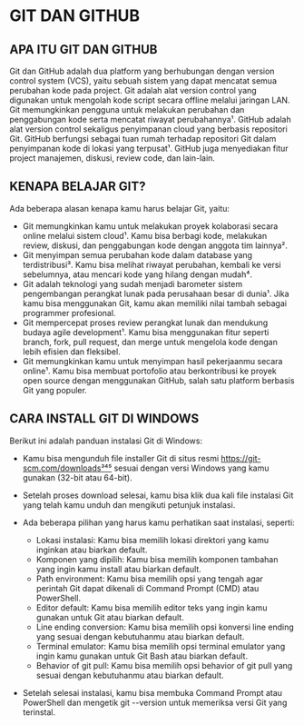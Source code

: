 # GIT DAN GITHUB
## APA ITU GIT DAN GITHUB
Git dan GitHub adalah dua platform yang berhubungan dengan version control system (VCS), yaitu sebuah sistem yang dapat mencatat semua perubahan kode pada project. Git adalah alat version control yang digunakan untuk mengolah kode script secara offline melalui jaringan LAN. Git memungkinkan pengguna untuk melakukan perubahan dan penggabungan kode serta mencatat riwayat perubahannya¹. GitHub adalah alat version control sekaligus penyimpanan cloud yang berbasis repositori Git. GitHub berfungsi sebagai tuan rumah terhadap repositori Git dalam penyimpanan kode di lokasi yang terpusat¹. GitHub juga menyediakan fitur project manajemen, diskusi, review code, dan lain-lain.

## KENAPA BELAJAR GIT?
Ada beberapa alasan kenapa kamu harus belajar Git, yaitu:

- Git memungkinkan kamu untuk melakukan proyek kolaborasi secara online melalui sistem cloud¹. Kamu bisa berbagi kode, melakukan review, diskusi, dan penggabungan kode dengan anggota tim lainnya².
- Git menyimpan semua perubahan kode dalam database yang terdistribusi³. Kamu bisa melihat riwayat perubahan, kembali ke versi sebelumnya, atau mencari kode yang hilang dengan mudah⁴.
- Git adalah teknologi yang sudah menjadi barometer sistem pengembangan perangkat lunak pada perusahaan besar di dunia¹. Jika kamu bisa menggunakan Git, kamu akan memiliki nilai tambah sebagai programmer profesional.
- Git mempercepat proses review perangkat lunak dan mendukung budaya agile development¹. Kamu bisa menggunakan fitur seperti branch, fork, pull request, dan merge untuk mengelola kode dengan lebih efisien dan fleksibel.
- Git memungkinkan kamu untuk menyimpan hasil pekerjaanmu secara online¹. Kamu bisa membuat portofolio atau berkontribusi ke proyek open source dengan menggunakan GitHub, salah satu platform berbasis Git yang populer.

## CARA INSTALL GIT DI WINDOWS
Berikut ini adalah panduan instalasi Git di Windows:

- Kamu bisa mengunduh file installer Git di situs resmi https://git-scm.com/downloads³⁴⁵ sesuai dengan versi Windows yang kamu gunakan (32-bit atau 64-bit).
- Setelah proses download selesai, kamu bisa klik dua kali file instalasi Git yang telah kamu unduh dan mengikuti petunjuk instalasi.
- Ada beberapa pilihan yang harus kamu perhatikan saat instalasi, seperti:

  - Lokasi instalasi: Kamu bisa memilih lokasi direktori yang kamu inginkan atau biarkan default.
  - Komponen yang dipilih: Kamu bisa memilih komponen tambahan yang ingin kamu install atau biarkan default.
  - Path environment: Kamu bisa memilih opsi yang tengah agar perintah Git dapat dikenali di Command Prompt (CMD) atau PowerShell.
  - Editor default: Kamu bisa memilih editor teks yang ingin kamu gunakan untuk Git atau biarkan default.
  - Line ending conversion: Kamu bisa memilih opsi konversi line ending yang sesuai dengan kebutuhanmu atau biarkan default.
  - Terminal emulator: Kamu bisa memilih opsi terminal emulator yang ingin kamu gunakan untuk Git Bash atau biarkan default.
  - Behavior of git pull: Kamu bisa memilih opsi behavior of git pull yang sesuai dengan kebutuhanmu atau biarkan default.

- Setelah selesai instalasi, kamu bisa membuka Command Prompt atau PowerShell dan mengetik git --version untuk memeriksa versi Git yang terinstal.
